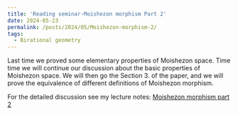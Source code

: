 ```yaml
---
title: 'Reading seminar-Moishezon morphism Part 2'
date: 2024-05-23
permalink: /posts/2024/05/Moishezon-morphism-2/
tags:
  - Birational geometry
---
```


Last time we proved some elementary properties of Moishezon space. Time time we will continue our discussion about the basic properties of Moishezon space. We will then go the Section 3. of the paper, and we will prove the equivalence of different definitions of Moishezon morphism.

For the detailed discussion see my lecture notes: [Moishezon morphism part 2](https://yilimath.github.io/posts/2024/05/Moishezon-morphism-2/)
